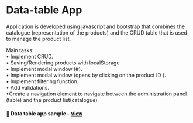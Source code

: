 
# Data-table App

Application is developed using javascript and bootstrap that combines the catalogue (representation of the products) and the CRUD table that is used to manage the product list. 

Main tasks:
<br>• Implement CRUD.
<br>• Saving/Rendering products with localStorage
<br>• Implement modal window (#).
<br>• Implement modal window (opens by clicking on the product ID ).
<br>• Implement filtering function.
<br>• Add validations.
<br>•Create a navigation element to navigate between the administration panel (table) and the product list(catalogue)

<h4>🔹  Data table app sample - <a href="https://simonakom.github.io/data-table-app/admin.html" style="font-size:small;">View</a><h4>







